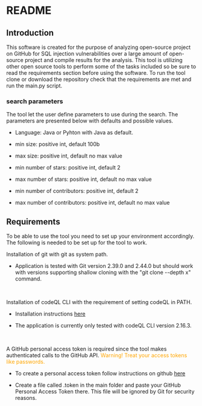 # README

## Introduction
This software is created for the purpose of analyzing open-source project on GitHub for SQL injection vulnerabilities over a large amount of open-source project and compile results for the analysis. This tool is utilizing other open source tools to perform some of the tasks included so be sure to read the requirements section before using the software. To run the tool clone or download the repository check that the requirements are met and run the main.py script.

### search parameters
The tool let the user define parameters to use during the search. The parameters are presented below with defaults and possible values.

*  Language: Java or Pyhton with Java as default.

*  min size: positive int, default 100b

*  max size: positive int, default no max value

*  min number of stars: positive int, default 2

*  max number of stars: positive int, default no max value

*  min number of contributors: positive int, default 2

*  max number of contributors: positive int, default no max value

## Requirements
To be able to use the tool you need to set up your environment accordingly. The following is needed to be set up for the tool to work.

Installation of git with git as system path.

*  Application is tested with Git version 2.39.0 and 2.44.0 but should work with versions supporting shallow cloning with the "git clone --depth x" command.

</br>

Installation of codeQL CLI with the requirement of setting codeQL in PATH.

*  Installation instructions [here](https://docs.github.com/en/code-security/codeql-cli/getting-started-with-the-codeql-cli/setting-up-the-codeql-cli)

*  The application is currently only tested with codeQL CLI version 2.16.3.

</br>

A GitHub personal access token is required since the tool makes authenticated calls to the GitHub API. <span style="color:orange">Warning! Treat your access tokens like passwords.</span>

*  To create a personal access token follow instructions on github [here](https://docs.github.com/en/authentication/keeping-your-account-and-data-secure/managing-your-personal-access-tokens)

*  Create a file called .token in the main folder and paste your GitHub Personal Access Token there. This file will be ignored by Git for security reasons.

